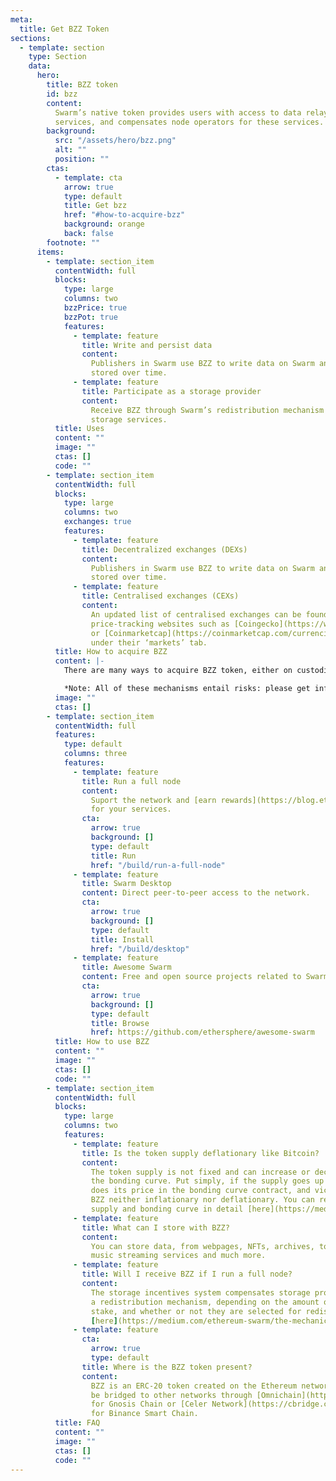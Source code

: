 ```yaml
---
meta:
  title: Get BZZ Token
sections:
  - template: section
    type: Section
    data:
      hero:
        title: BZZ token
        id: bzz
        content:
          Swarm’s native token provides users with access to data relay and storage
          services, and compensates node operators for these services.
        background:
          src: "/assets/hero/bzz.png"
          alt: ""
          position: ""
        ctas:
          - template: cta
            arrow: true
            type: default
            title: Get bzz
            href: "#how-to-acquire-bzz"
            background: orange
            back: false
        footnote: ""
      items:
        - template: section_item
          contentWidth: full
          blocks:
            type: large
            columns: two
            bzzPrice: true
            bzzPot: true
            features:
              - template: feature
                title: Write and persist data
                content:
                  Publishers in Swarm use BZZ to write data on Swarm and have it
                  stored over time.
              - template: feature
                title: Participate as a storage provider
                content:
                  Receive BZZ through Swarm’s redistribution mechanism for providing
                  storage services.
          title: Uses
          content: ""
          image: ""
          ctas: []
          code: ""
        - template: section_item
          contentWidth: full
          blocks:
            type: large
            columns: two
            exchanges: true
            features:
              - template: feature
                title: Decentralized exchanges (DEXs)
                content:
                  Publishers in Swarm use BZZ to write data on Swarm and have it
                  stored over time.
              - template: feature
                title: Centralised exchanges (CEXs)
                content:
                  An updated list of centralised exchanges can be found listed on
                  price-tracking websites such as [Coingecko](https://www.coingecko.com/en/coins/swarm#markets)
                  or [Coinmarketcap](https://coinmarketcap.com/currencies/ethereum-swarm/markets/)
                  under their ‘markets’ tab.
          title: How to acquire BZZ
          content: |-
            There are many ways to acquire BZZ token, either on custodial centralised exchanges where you can trade traditional currencies andcryptocurrency, or through decentralised exchanges and protocols where you can trade between cryptocurrencies.

            *Note: All of these mechanisms entail risks: please get informed on best practices to stay safe and have a good experience with tokens and exchanges prior to using them*.
          image: ""
          ctas: []
        - template: section_item
          contentWidth: full
          features:
            type: default
            columns: three
            features:
              - template: feature
                title: Run a full node
                content:
                  Suport the network and [earn rewards](https://blog.ethswarm.org/foundation/2022/the-mechanics-of-swarm-networks-storage-incentives/)
                  for your services.
                cta:
                  arrow: true
                  background: []
                  type: default
                  title: Run
                  href: "/build/run-a-full-node"
              - template: feature
                title: Swarm Desktop
                content: Direct peer-to-peer access to the network.
                cta:
                  arrow: true
                  background: []
                  type: default
                  title: Install
                  href: "/build/desktop"
              - template: feature
                title: Awesome Swarm
                content: Free and open source projects related to Swarm and its ecosystem.
                cta:
                  arrow: true
                  background: []
                  type: default
                  title: Browse
                  href: https://github.com/ethersphere/awesome-swarm
          title: How to use BZZ
          content: ""
          image: ""
          ctas: []
          code: ""
        - template: section_item
          contentWidth: full
          blocks:
            type: large
            columns: two
            features:
              - template: feature
                title: Is the token supply deflationary like Bitcoin?
                content:
                  The token supply is not fixed and can increase or decrease via
                  the bonding curve. Put simply, if the supply goes up by one token, so
                  does its price in the bonding curve contract, and vice versa. This makes
                  BZZ neither inflationary nor deflationary. You can read about Swarm’s
                  supply and bonding curve in detail [here](https://medium.com/ethereum-swarm/swarm-and-its-bzzaar-bonding-curve-ac2fa9889914).
              - template: feature
                title: What can I store with BZZ?
                content:
                  You can store data, from webpages, NFTs, archives, to data stores,
                  music streaming services and much more.
              - template: feature
                title: Will I receive BZZ if I run a full node?
                content:
                  The storage incentives system compensates storage providers through
                  a redistribution mechanism, depending on the amount of BZZ tokens they
                  stake, and whether or not they are selected for redistribution. Read more
                  [here](https://medium.com/ethereum-swarm/the-mechanics-of-swarm-networks-storage-incentives-3bf68bf64ceb).
              - template: feature
                cta:
                  arrow: true
                  type: default
                title: Where is the BZZ token present?
                content:
                  BZZ is an ERC-20 token created on the Ethereum network and can
                  be bridged to other networks through [Omnichain](https://omnibridge.gnosischain.com/bridge)
                  for Gnosis Chain or [Celer Network](https://cbridge.celer.network/1/56/BZZ)
                  for Binance Smart Chain.
          title: FAQ
          content: ""
          image: ""
          ctas: []
          code: ""
---
```

